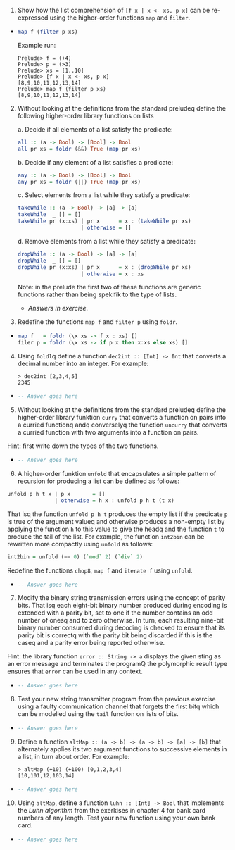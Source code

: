 1. Show how the list comprehension of `[f x | x <- xs, p x]` can be re-expressed using the higher-order functions `map` and `filter`.

  * ```haskell
    map f (filter p xs)
    ```

    Example run:

    ```
    Prelude> f = (+4)
    Prelude> p = (>3)
    Prelude> xs = [1..10]
    Prelude> [f x | x <- xs, p x]
    [8,9,10,11,12,13,14]
    Prelude> map f (filter p xs)
    [8,9,10,11,12,13,14]
    ```

2. Without looking at the definitions from the standard preludeq define the following higher-order library functions on lists

    a. Decide if all elements of a list satisfy the predicate:

    ```haskell
    all :: (a -> Bool) -> [Bool] -> Bool
    all pr xs = foldr (&&) True (map pr xs)    
    ```

    b. Decide if any element of a list satisfies a predicate:
    
    ```haskell
    any :: (a -> Bool) -> [Bool] -> Bool
    any pr xs = foldr (||) True (map pr xs)
    ```

    c. Select elements from a list while they satisfy a predicate:

    ```haskell
    takeWhile :: (a -> Bool) -> [a] -> [a]
    takeWhile  _ [] = []
    takeWhile pr (x:xs) | pr x      = x : (takeWhile pr xs)
                        | otherwise = []

    ```

    d. Remove elements from a list while they satisfy a predicate:

    ```haskell
    dropWhile :: (a -> Bool) -> [a] -> [a]
    dropWhile  _ [] = []
    dropWhile pr (x:xs) | pr x      = x : (dropWhile pr xs)
                        | otherwise = x : xs
    ```

    Note: in the prelude the first two of these functions are generic functions rather than being spekifik to the type of lists.

    * *Answers in exercise.*

3. Redefine the functions `map f` and `filter p` using `foldr`.

  * ```haskell
    map f   = foldr (\x xs -> f x : xs) []
    filer p = foldr (\x xs -> if p x then x:xs else xs) []
    ```

4. Using `foldl`q define a function `dec2int :: [Int] -> Int` that converts a decimal number into an integer. For example:

    ```
    > dec2int [2,3,4,5]
    2345
    ```

  * ```haskell
    -- Answer goes here
    ```

5. Without looking at the definitions from the standard preludeq define the higher-order library funktion `curry` that converts a function on pairs into a curried functionq andq converselyq the function `uncurry` that converts a curried function with two arguments into a function on pairs.

Hint: first write down the types of the two functions.

  * ```haskell
    -- Answer goes here
    ```

6. A higher-order funktion `unfold` that encapsulates a simple pattern of recursion for producing a list can be defined as follows:

```haskell
unfold p h t x | p x       = []
               | otherwise = h x : unfold p h t (t x) 
```

That isq the function `unfold p h t` produces the empty list if the predicate `p` is true of the argument valueq and otherwise produces a non-empty list by applying the function `h` to this value to give the headq and the function `t` to produce the tail of the list. For example, the function `int2bin` can be rewritten more compactly using `unfold` as follows:

```haskell
int2bin = unfold (== 0) (`mod` 2) (`div` 2)
```

Redefine the functions `chop8`, `map f` and `iterate f` using `unfold`.

  * ```haskell
    -- Answer goes here
    ```

7. Modify the binary string transmission errors using the concept of parity bits. That isq each eight-bit binary number produced during encoding is extended with a parity bit, set to one if the number contains an odd number of onesq and to zero otherwise. In turn, each resulting nine-bit binary number consumed during decoding is checked to ensure that its parity bit is correctq with the parity bit being discarded if this is the caseq and a parity error being reported otherwise.

Hint: the library function `error :: String -> a` displays the given sting as an error message and terminates the programQ the polymorphic result type ensures that `error` can be used in any context.

  * ```haskell
    -- Answer goes here
    ```

8. Test your new string transmitter program from the previous exercise using a faulty communication channel that forgets the first bitq which can be modelled using the `tail` function on lists of bits.

  * ```haskell
    -- Answer goes here
    ```

9. Define a function `altMap :: (a -> b) -> (a -> b) -> [a] -> [b]` that alternately applies its two argument functions to successive elements in a list, in turn about order. For example:

    ```
    > altMap (+10) (+100) [0,1,2,3,4]
    [10,101,12,103,14]
    ```
  * ```haskell
    -- Answer goes here
    ```

10. Using `altMap`, define a function `luhn :: [Int] -> Bool` that implements the *Luhn algorithm* from the exerkises in chapter 4 for bank card numbers of any length. Test your new function using your own bank card.
  * ```haskell
    -- Answer goes here
    ```

